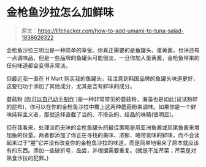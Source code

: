 # 金枪鱼沙拉怎么加鲜味

> 原文：<https://lifehacker.com/how-to-add-umami-to-tuna-salad-1838626322>

金枪鱼沙拉三明治是一种简单的享受。你真正需要的是鱼罐头、蛋黄酱，也许还有一点调味品，但是一些品牌的鱼罐头可能很淡，一旦你加入蛋黄酱，金枪鱼带来的任何味道都会变得非常淡。



但最近我一直在 H Mart 购买我的鱼罐头，我注意到韩国品牌的鱼罐头味道更好，这要归功于添加了其他成分，尤其是含有鲜味的成分。

蘑菇粉 [(你可以自己动手制作](https://skillet.lifehacker.com/make-a-better-trader-joes-umami-powder-with-dried-mushr-1837621425) )是一种非常常见的蘑菇粉，海藻也是如此(试试粉碎的昆布)，你可以在你的金枪鱼沙拉中撒上这两种蘑菇粉来调味。如果你是一个鲜味纯粹主义者，那就选择直截了当的、不掺杂的、结晶的味精(很明显)。

但在我看来，处理淡而无味的金枪鱼罐头的最佳策略是用亚洲鱼酱或凤尾鱼酱来增加鱼的份量。两者都添加了你正在寻找的美味、浓郁、略带臭味的鲜味，而不会读起来过于“腥”它并没有改变你的金枪鱼沙拉的味道，而是简单地带来了原本就应该有的东西。添加一些破折号，品尝，并根据需要重复。(就是不加芹菜；芹菜是对熟食沙拉的犯罪。)